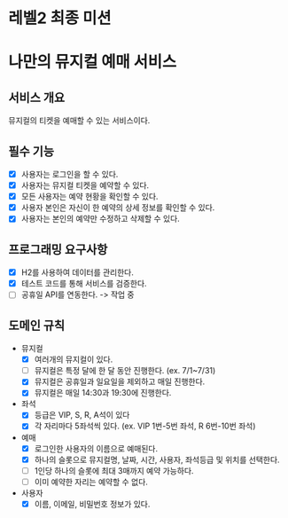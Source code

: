 
# 레벨2 최종 미션
# 나만의 뮤지컬 예매 서비스

## 서비스 개요
뮤지컬의 티켓을 예매할 수 있는 서비스이다.

## 필수 기능
- [x] 사용자는 로그인을 할 수 있다.
- [x] 사용자는 뮤지컬 티켓을 예약할 수 있다.
- [x] 모든 사용자는 예약 현황을 확인할 수 있다.
- [x] 사용자 본인은 자신이 한 예약의 상세 정보를 확인할 수 있다.
- [x] 사용자는 본인의 예약만 수정하고 삭제할 수 있다.

## 프로그래밍 요구사항
- [x] H2를 사용하여 데이터를 관리한다.
- [x] 테스트 코드를 통해 서비스를 검증한다.
- [ ] 공휴일 API를 연동한다. -> 작업 중

## 도메인 규칙
- 뮤지컬
    - [x] 여러개의 뮤지컬이 있다.
    - [ ] 뮤지컬은 특정 달에 한 달 동안 진행한다. (ex. 7/1~7/31)
    - [x] 뮤지컬은 공휴일과 일요일을 제외하고 매일 진행한다.
    - [x] 뮤지컬은 매일 14:30과 19:30에 진행한다.
- 좌석
    - [x] 등급은 VIP, S, R, A석이 있다
    - [x] 각 자리마다 5좌석씩 있다. (ex. VIP 1번-5번 좌석, R 6번-10번 좌석)
- 예매
    - [x] 로그인한 사용자의 이름으로 예매된다.
    - [x] 하나의 슬롯으로 뮤지컬명, 날짜, 시간, 사용자, 좌석등급 및 위치를 선택한다.
    - [ ] 1인당 하나의 슬롯에 최대 3매까지 예약 가능하다.
    - [ ] 이미 예약한 자리는 예약할 수 없다.
- 사용자
    - [x] 이름, 이메일, 비밀번호 정보가 있다.
